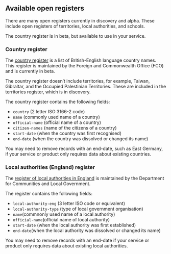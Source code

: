 ## <a name="availablereg"></a>Available open registers

There are many open registers currently in discovery and alpha. These include open registers of territories, local authorities, and schools.

The country register is in beta, but available to use in your service.

### Country register

The [country register](https://country.register.gov.uk/) is a list of British-English language country names. This register is maintained by the Foreign and Commonwealth Office (FCO) and is currently in beta.

The country register doesn’t include territories, for example, Taiwan, Gibraltar, and the Occupied Palestinian Territories. These are included in the territories register, which is in discovery.

The country register contains the following fields:  

* `country` (2 letter ISO 3166-2 code)
* `name` (commonly used name of a country)
* `official-name` (official name of a country)
* `citizen-names` (name of the citizens of a country)
* `start-date` (when the country was first recognised)
* `end-date` (when the country was dissolved or changed its name)

You may need to remove records with an end-date, such as East Germany, if your service or product only requires data about existing countries.

### Local authorities (England) register

The [register of local authorities in England](https://local-authority-eng.register.gov.uk/) is maintained by the Department for Communities and Local Government.

The register contains the following fields:   

* `local-authority-eng` (3 letter ISO code or equivalent)
* `local-authority-type` (type of local government organisation)
* `name`(commnonly used name of a local authority)
* `official-name`(official name of local authority)
* `start-date` (when the local authority was first established)
* `end-date`(when the local authority was dissolved or changed its name)

You may need to remove records with an end-date if your service or product only requires data about existing local authorities.
